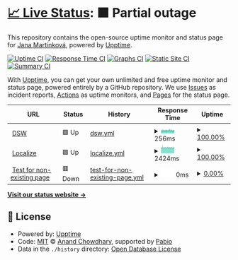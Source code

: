 # [📈 Live Status](https://jmartinkova.github.io/upptime): <!--live status--> **🟧 Partial outage**

This repository contains the open-source uptime monitor and status page for [Jana Martínková](https://jmartinkova.github.io/upptime), powered by [Upptime](https://github.com/upptime/upptime).

[![Uptime CI](https://github.com/jmartinkova/upptime/workflows/Uptime%20CI/badge.svg)](https://github.com/jmartinkova/upptime/actions?query=workflow%3A%22Uptime+CI%22)
[![Response Time CI](https://github.com/jmartinkova/upptime/workflows/Response%20Time%20CI/badge.svg)](https://github.com/jmartinkova/upptime/actions?query=workflow%3A%22Response+Time+CI%22)
[![Graphs CI](https://github.com/jmartinkova/upptime/workflows/Graphs%20CI/badge.svg)](https://github.com/jmartinkova/upptime/actions?query=workflow%3A%22Graphs+CI%22)
[![Static Site CI](https://github.com/jmartinkova/upptime/workflows/Static%20Site%20CI/badge.svg)](https://github.com/jmartinkova/upptime/actions?query=workflow%3A%22Static+Site+CI%22)
[![Summary CI](https://github.com/jmartinkova/upptime/workflows/Summary%20CI/badge.svg)](https://github.com/jmartinkova/upptime/actions?query=workflow%3A%22Summary+CI%22)

With [Upptime](https://upptime.js.org), you can get your own unlimited and free uptime monitor and status page, powered entirely by a GitHub repository. We use [Issues](https://github.com/jmartinkova/upptime/issues) as incident reports, [Actions](https://github.com/jmartinkova/upptime/actions) as uptime monitors, and [Pages](https://jmartinkova.github.io/upptime) for the status page.

<!--start: status pages-->
<!-- This summary is generated by Upptime (https://github.com/upptime/upptime) -->
<!-- Do not edit this manually, your changes will be overwritten -->
<!-- prettier-ignore -->
| URL | Status | History | Response Time | Uptime |
| --- | ------ | ------- | ------------- | ------ |
| <img alt="" src="https://icons.duckduckgo.com/ip3/ds-wizard.org.ico" height="13"> [DSW](https://ds-wizard.org) | 🟩 Up | [dsw.yml](https://github.com/jmartinkova/upptime/commits/HEAD/history/dsw.yml) | <details><summary><img alt="Response time graph" src="./graphs/dsw/response-time-week.png" height="20"> 256ms</summary><br><a href="https://jmartinkova.github.io/upptime/history/dsw"><img alt="Response time 258" src="https://img.shields.io/endpoint?url=https%3A%2F%2Fraw.githubusercontent.com%2Fjmartinkova%2Fupptime%2FHEAD%2Fapi%2Fdsw%2Fresponse-time.json"></a><br><a href="https://jmartinkova.github.io/upptime/history/dsw"><img alt="24-hour response time 240" src="https://img.shields.io/endpoint?url=https%3A%2F%2Fraw.githubusercontent.com%2Fjmartinkova%2Fupptime%2FHEAD%2Fapi%2Fdsw%2Fresponse-time-day.json"></a><br><a href="https://jmartinkova.github.io/upptime/history/dsw"><img alt="7-day response time 256" src="https://img.shields.io/endpoint?url=https%3A%2F%2Fraw.githubusercontent.com%2Fjmartinkova%2Fupptime%2FHEAD%2Fapi%2Fdsw%2Fresponse-time-week.json"></a><br><a href="https://jmartinkova.github.io/upptime/history/dsw"><img alt="30-day response time 257" src="https://img.shields.io/endpoint?url=https%3A%2F%2Fraw.githubusercontent.com%2Fjmartinkova%2Fupptime%2FHEAD%2Fapi%2Fdsw%2Fresponse-time-month.json"></a><br><a href="https://jmartinkova.github.io/upptime/history/dsw"><img alt="1-year response time 258" src="https://img.shields.io/endpoint?url=https%3A%2F%2Fraw.githubusercontent.com%2Fjmartinkova%2Fupptime%2FHEAD%2Fapi%2Fdsw%2Fresponse-time-year.json"></a></details> | <details><summary><a href="https://jmartinkova.github.io/upptime/history/dsw">100.00%</a></summary><a href="https://jmartinkova.github.io/upptime/history/dsw"><img alt="All-time uptime 100.00%" src="https://img.shields.io/endpoint?url=https%3A%2F%2Fraw.githubusercontent.com%2Fjmartinkova%2Fupptime%2FHEAD%2Fapi%2Fdsw%2Fuptime.json"></a><br><a href="https://jmartinkova.github.io/upptime/history/dsw"><img alt="24-hour uptime 100.00%" src="https://img.shields.io/endpoint?url=https%3A%2F%2Fraw.githubusercontent.com%2Fjmartinkova%2Fupptime%2FHEAD%2Fapi%2Fdsw%2Fuptime-day.json"></a><br><a href="https://jmartinkova.github.io/upptime/history/dsw"><img alt="7-day uptime 100.00%" src="https://img.shields.io/endpoint?url=https%3A%2F%2Fraw.githubusercontent.com%2Fjmartinkova%2Fupptime%2FHEAD%2Fapi%2Fdsw%2Fuptime-week.json"></a><br><a href="https://jmartinkova.github.io/upptime/history/dsw"><img alt="30-day uptime 100.00%" src="https://img.shields.io/endpoint?url=https%3A%2F%2Fraw.githubusercontent.com%2Fjmartinkova%2Fupptime%2FHEAD%2Fapi%2Fdsw%2Fuptime-month.json"></a><br><a href="https://jmartinkova.github.io/upptime/history/dsw"><img alt="1-year uptime 100.00%" src="https://img.shields.io/endpoint?url=https%3A%2F%2Fraw.githubusercontent.com%2Fjmartinkova%2Fupptime%2FHEAD%2Fapi%2Fdsw%2Fuptime-year.json"></a></details>
| <img alt="" src="https://icons.duckduckgo.com/ip3/localize.ds-wizard.org.ico" height="13"> [Localize](https://localize.ds-wizard.org/) | 🟩 Up | [localize.yml](https://github.com/jmartinkova/upptime/commits/HEAD/history/localize.yml) | <details><summary><img alt="Response time graph" src="./graphs/localize/response-time-week.png" height="20"> 2424ms</summary><br><a href="https://jmartinkova.github.io/upptime/history/localize"><img alt="Response time 2447" src="https://img.shields.io/endpoint?url=https%3A%2F%2Fraw.githubusercontent.com%2Fjmartinkova%2Fupptime%2FHEAD%2Fapi%2Flocalize%2Fresponse-time.json"></a><br><a href="https://jmartinkova.github.io/upptime/history/localize"><img alt="24-hour response time 2405" src="https://img.shields.io/endpoint?url=https%3A%2F%2Fraw.githubusercontent.com%2Fjmartinkova%2Fupptime%2FHEAD%2Fapi%2Flocalize%2Fresponse-time-day.json"></a><br><a href="https://jmartinkova.github.io/upptime/history/localize"><img alt="7-day response time 2424" src="https://img.shields.io/endpoint?url=https%3A%2F%2Fraw.githubusercontent.com%2Fjmartinkova%2Fupptime%2FHEAD%2Fapi%2Flocalize%2Fresponse-time-week.json"></a><br><a href="https://jmartinkova.github.io/upptime/history/localize"><img alt="30-day response time 2454" src="https://img.shields.io/endpoint?url=https%3A%2F%2Fraw.githubusercontent.com%2Fjmartinkova%2Fupptime%2FHEAD%2Fapi%2Flocalize%2Fresponse-time-month.json"></a><br><a href="https://jmartinkova.github.io/upptime/history/localize"><img alt="1-year response time 2447" src="https://img.shields.io/endpoint?url=https%3A%2F%2Fraw.githubusercontent.com%2Fjmartinkova%2Fupptime%2FHEAD%2Fapi%2Flocalize%2Fresponse-time-year.json"></a></details> | <details><summary><a href="https://jmartinkova.github.io/upptime/history/localize">100.00%</a></summary><a href="https://jmartinkova.github.io/upptime/history/localize"><img alt="All-time uptime 100.00%" src="https://img.shields.io/endpoint?url=https%3A%2F%2Fraw.githubusercontent.com%2Fjmartinkova%2Fupptime%2FHEAD%2Fapi%2Flocalize%2Fuptime.json"></a><br><a href="https://jmartinkova.github.io/upptime/history/localize"><img alt="24-hour uptime 100.00%" src="https://img.shields.io/endpoint?url=https%3A%2F%2Fraw.githubusercontent.com%2Fjmartinkova%2Fupptime%2FHEAD%2Fapi%2Flocalize%2Fuptime-day.json"></a><br><a href="https://jmartinkova.github.io/upptime/history/localize"><img alt="7-day uptime 100.00%" src="https://img.shields.io/endpoint?url=https%3A%2F%2Fraw.githubusercontent.com%2Fjmartinkova%2Fupptime%2FHEAD%2Fapi%2Flocalize%2Fuptime-week.json"></a><br><a href="https://jmartinkova.github.io/upptime/history/localize"><img alt="30-day uptime 100.00%" src="https://img.shields.io/endpoint?url=https%3A%2F%2Fraw.githubusercontent.com%2Fjmartinkova%2Fupptime%2FHEAD%2Fapi%2Flocalize%2Fuptime-month.json"></a><br><a href="https://jmartinkova.github.io/upptime/history/localize"><img alt="1-year uptime 100.00%" src="https://img.shields.io/endpoint?url=https%3A%2F%2Fraw.githubusercontent.com%2Fjmartinkova%2Fupptime%2FHEAD%2Fapi%2Flocalize%2Fuptime-year.json"></a></details>
| <img alt="" src="https://icons.duckduckgo.com/ip3/this_page_does_not_exist.com.ico" height="13"> [Test for non-existing page](https://this_page_does_not_exist.com) | 🟥 Down | [test-for-non-existing-page.yml](https://github.com/jmartinkova/upptime/commits/HEAD/history/test-for-non-existing-page.yml) | <details><summary><img alt="Response time graph" src="./graphs/test-for-non-existing-page/response-time-week.png" height="20"> 0ms</summary><br><a href="https://jmartinkova.github.io/upptime/history/test-for-non-existing-page"><img alt="Response time 0" src="https://img.shields.io/endpoint?url=https%3A%2F%2Fraw.githubusercontent.com%2Fjmartinkova%2Fupptime%2FHEAD%2Fapi%2Ftest-for-non-existing-page%2Fresponse-time.json"></a><br><a href="https://jmartinkova.github.io/upptime/history/test-for-non-existing-page"><img alt="24-hour response time 0" src="https://img.shields.io/endpoint?url=https%3A%2F%2Fraw.githubusercontent.com%2Fjmartinkova%2Fupptime%2FHEAD%2Fapi%2Ftest-for-non-existing-page%2Fresponse-time-day.json"></a><br><a href="https://jmartinkova.github.io/upptime/history/test-for-non-existing-page"><img alt="7-day response time 0" src="https://img.shields.io/endpoint?url=https%3A%2F%2Fraw.githubusercontent.com%2Fjmartinkova%2Fupptime%2FHEAD%2Fapi%2Ftest-for-non-existing-page%2Fresponse-time-week.json"></a><br><a href="https://jmartinkova.github.io/upptime/history/test-for-non-existing-page"><img alt="30-day response time 0" src="https://img.shields.io/endpoint?url=https%3A%2F%2Fraw.githubusercontent.com%2Fjmartinkova%2Fupptime%2FHEAD%2Fapi%2Ftest-for-non-existing-page%2Fresponse-time-month.json"></a><br><a href="https://jmartinkova.github.io/upptime/history/test-for-non-existing-page"><img alt="1-year response time 0" src="https://img.shields.io/endpoint?url=https%3A%2F%2Fraw.githubusercontent.com%2Fjmartinkova%2Fupptime%2FHEAD%2Fapi%2Ftest-for-non-existing-page%2Fresponse-time-year.json"></a></details> | <details><summary><a href="https://jmartinkova.github.io/upptime/history/test-for-non-existing-page">0.00%</a></summary><a href="https://jmartinkova.github.io/upptime/history/test-for-non-existing-page"><img alt="All-time uptime 0.00%" src="https://img.shields.io/endpoint?url=https%3A%2F%2Fraw.githubusercontent.com%2Fjmartinkova%2Fupptime%2FHEAD%2Fapi%2Ftest-for-non-existing-page%2Fuptime.json"></a><br><a href="https://jmartinkova.github.io/upptime/history/test-for-non-existing-page"><img alt="24-hour uptime 0.00%" src="https://img.shields.io/endpoint?url=https%3A%2F%2Fraw.githubusercontent.com%2Fjmartinkova%2Fupptime%2FHEAD%2Fapi%2Ftest-for-non-existing-page%2Fuptime-day.json"></a><br><a href="https://jmartinkova.github.io/upptime/history/test-for-non-existing-page"><img alt="7-day uptime 0.00%" src="https://img.shields.io/endpoint?url=https%3A%2F%2Fraw.githubusercontent.com%2Fjmartinkova%2Fupptime%2FHEAD%2Fapi%2Ftest-for-non-existing-page%2Fuptime-week.json"></a><br><a href="https://jmartinkova.github.io/upptime/history/test-for-non-existing-page"><img alt="30-day uptime 0.00%" src="https://img.shields.io/endpoint?url=https%3A%2F%2Fraw.githubusercontent.com%2Fjmartinkova%2Fupptime%2FHEAD%2Fapi%2Ftest-for-non-existing-page%2Fuptime-month.json"></a><br><a href="https://jmartinkova.github.io/upptime/history/test-for-non-existing-page"><img alt="1-year uptime 0.00%" src="https://img.shields.io/endpoint?url=https%3A%2F%2Fraw.githubusercontent.com%2Fjmartinkova%2Fupptime%2FHEAD%2Fapi%2Ftest-for-non-existing-page%2Fuptime-year.json"></a></details>

<!--end: status pages-->

[**Visit our status website →**](https://jmartinkova.github.io/upptime)

## 📄 License

- Powered by: [Upptime](https://github.com/upptime/upptime)
- Code: [MIT](./LICENSE) © [Anand Chowdhary](https://anandchowdhary.com), supported by [Pabio](https://pabio.com)
- Data in the `./history` directory: [Open Database License](https://opendatacommons.org/licenses/odbl/1-0/)
